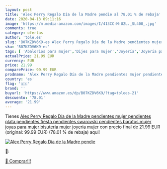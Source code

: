 ```yaml
---
layout: post
title: 'Alex Perry Regalo Día de la Madre pendie al 78.01 % de rebaja'
date: 2020-04-13 09:11:16
image: 'https://m.media-amazon.com/images/I/413CC-M-U2L._SL400_.jpg'
comments: true
category: ofertas
author: 'tole.es'
slug: 'B07KZDV6K9-es Alex Perry Regalo Día de la Madre pendientes mujer...'
sku: 'B07KZDV6K9-es'
tags: [ 'Abalorios para mujer','Dijes para mujer','Joyería','Joyería para mujer','swarovski', ]
actualPrice: 21.99 EUR
currency: EUR
price: 21.99
comparePrice: 99.99 EUR
prodname: 'Alex Perry Regalo Día de la Madre pendientes mujer pendientes plata pendientes fiesta pendientes swarovski pendientes baratos mujer joyas para mujer bisuteria mujer joyeria mujer'
country: 'es'
flag: '🇪🇸'
brand: ''
buyurl: 'https://www.amazon.es/dp/B07KZDV6K9/?tag=tolees-21'
descuento: '78.01'
average: '21.99'
---
```


Tienes [Alex Perry Regalo Día de la Madre pendientes mujer pendientes plata pendientes fiesta pendientes swarovski pendientes baratos mujer joyas para mujer bisuteria mujer joyeria mujer](https://www.amazon.es/dp/B07KZDV6K9/?tag=tolees-21) con precio final de  21.99 EUR (original: 99.99 EUR) (78.01 %  de rebaja) aqui!

[![Alex Perry Regalo Día de la Madre pendie](https://m.media-amazon.com/images/I/413CC-M-U2L._SL400_.jpg)](https://www.amazon.es/dp/B07KZDV6K9/?tag=tolees-21)

🔎:


[🛒 Comprar!!!](https://www.amazon.es/dp/B07KZDV6K9/?tag=tolees-21)
